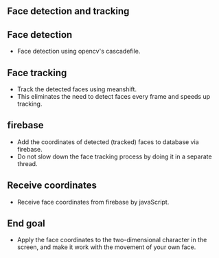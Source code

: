 ## Face detection and tracking
## Face detection
- Face detection using opencv's cascadefile.
## Face tracking
- Track the detected faces using meanshift.
- This eliminates the need to detect faces every frame and speeds up tracking.
## firebase
- Add the coordinates of detected (tracked) faces to database via firebase.
- Do not slow down the face tracking process by doing it in a separate thread.
## Receive coordinates
- Receive face coordinates from firebase by javaScript.
## End goal
- Apply the face coordinates to the two-dimensional character in the screen, and make it work with the movement of your own face.

